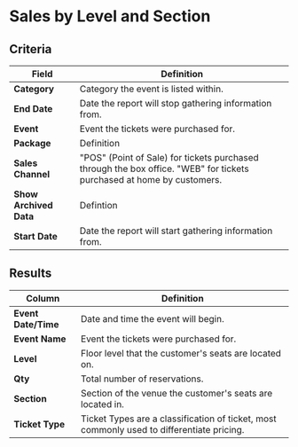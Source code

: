 # Sales by Level and Section

## Criteria

| **Field** | **Definition** |
| --- | --- |
| **Category** | Category the event is listed within. |
| **End Date** | Date the report will stop gathering information from. |
| **Event** | Event the tickets were purchased for. |
| **Package** | Definition |
| **Sales Channel** | "POS" (Point of Sale) for tickets purchased through the box office. "WEB" for tickets purchased at home by customers. |
| **Show Archived Data** | Defintion |
| **Start Date** | Date the report will start gathering information from. |

## Results

| **Column** | **Definition** |
| --- | --- |
| **Event Date/Time** | Date and time the event will begin. |
| **Event Name** | Event the tickets were purchased for. |
| **Level** | Floor level that the customer's seats are located on. |
| **Qty** | Total number of reservations. |
| **Section** | Section of the venue the customer's seats are located in. |
| **Ticket Type** | Ticket Types are a classification of ticket, most commonly used to differentiate pricing. |

